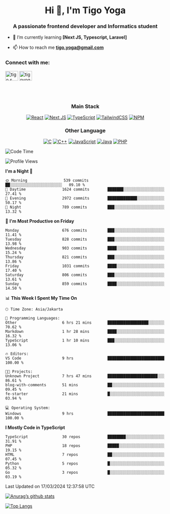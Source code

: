 <h1 align="center">Hi 👋, I'm Tigo Yoga</h1>
<h3 align="center">A passionate frontend developer and Informatics student</h3>

- 🌱 I’m currently learning **[Next JS, Typescript, Laravel]**

- 📫 How to reach me **tigo.yoga@gmail.com**

<h3 align="left">Connect with me:</h3>
<p align="left">
<a href="https://linkedin.com/in/tigo s yoga" target="blank"><img align="center" src="https://raw.githubusercontent.com/rahuldkjain/github-profile-readme-generator/master/src/images/icons/Social/linked-in-alt.svg" alt="tigo s yoga" height="30" width="40" /></a>
<a href="https://instagram.com/tigoyoga" target="blank"><img align="center" src="https://raw.githubusercontent.com/rahuldkjain/github-profile-readme-generator/master/src/images/icons/Social/instagram.svg" alt="tigoyoga" height="30" width="40" /></a>
</p>

<br/>
<br/>

<h3 align="center">Main Stack</h3>
<div align="center">
  
  <a href="">![React](https://img.shields.io/badge/react-%2320232a.svg?style=for-the-badge&logo=react&logoColor=%2361DAFB)</a>
  <a href="">![Next JS](https://img.shields.io/badge/Next-black?style=for-the-badge&logo=next.js&logoColor=white)</a>
   <a href="">![TypeScript](https://img.shields.io/badge/typescript-%23007ACC.svg?style=for-the-badge&logo=typescript&logoColor=white)</a>
  <a href="">![TailwindCSS](https://img.shields.io/badge/tailwindcss-%2338B2AC.svg?style=for-the-badge&logo=tailwind-css&logoColor=white)</a>
  <a href="">![NPM](https://img.shields.io/badge/NPM-%23000000.svg?style=for-the-badge&logo=npm&logoColor=white)</a>
</div>
<h3 align="center">Other Language</h3>
<div align="center">
  
  <a href="">![C](https://img.shields.io/badge/c-%2300599C.svg?style=for-the-badge&logo=c&logoColor=white)</a>
  <a href="">![C++](https://img.shields.io/badge/c++-%2300599C.svg?style=for-the-badge&logo=c%2B%2B&logoColor=white)</a>
  <a href="">![JavaScript](https://img.shields.io/badge/javascript-%23323330.svg?style=for-the-badge&logo=javascript&logoColor=%23F7DF1E)</a>
  <a href="">![Java](https://img.shields.io/badge/java-%23ED8B00.svg?style=for-the-badge&logo=java&logoColor=white)</a>
  <a href="">![PHP](https://img.shields.io/badge/php-%23777BB4.svg?style=for-the-badge&logo=php&logoColor=white)</a>
</div>

<!--START_SECTION:waka-->
![Code Time](http://img.shields.io/badge/Code%20Time-807%20hrs%204%20mins-blue)

![Profile Views](http://img.shields.io/badge/Profile%20Views-4-blue)

**I'm a Night 🦉** 

```text
🌞 Morning                539 commits         ██░░░░░░░░░░░░░░░░░░░░░░░   09.10 % 
🌆 Daytime                1624 commits        ███████░░░░░░░░░░░░░░░░░░   27.41 % 
🌃 Evening                2972 commits        █████████████░░░░░░░░░░░░   50.17 % 
🌙 Night                  789 commits         ███░░░░░░░░░░░░░░░░░░░░░░   13.32 % 
```
📅 **I'm Most Productive on Friday** 

```text
Monday                   676 commits         ███░░░░░░░░░░░░░░░░░░░░░░   11.41 % 
Tuesday                  828 commits         ███░░░░░░░░░░░░░░░░░░░░░░   13.98 % 
Wednesday                903 commits         ████░░░░░░░░░░░░░░░░░░░░░   15.24 % 
Thursday                 821 commits         ███░░░░░░░░░░░░░░░░░░░░░░   13.86 % 
Friday                   1031 commits        ████░░░░░░░░░░░░░░░░░░░░░   17.40 % 
Saturday                 806 commits         ███░░░░░░░░░░░░░░░░░░░░░░   13.61 % 
Sunday                   859 commits         ████░░░░░░░░░░░░░░░░░░░░░   14.50 % 
```


📊 **This Week I Spent My Time On** 

```text
🕑︎ Time Zone: Asia/Jakarta

💬 Programming Languages: 
Other                    6 hrs 21 mins       ██████████████████░░░░░░░   70.62 % 
Markdown                 1 hr 28 mins        ████░░░░░░░░░░░░░░░░░░░░░   16.32 % 
TypeScript               1 hr 10 mins        ███░░░░░░░░░░░░░░░░░░░░░░   13.06 % 

🔥 Editors: 
VS Code                  9 hrs               █████████████████████████   100.00 % 

🐱‍💻 Projects: 
Unknown Project          7 hrs 47 mins       ██████████████████████░░░   86.61 % 
blog-with-comments       51 mins             ██░░░░░░░░░░░░░░░░░░░░░░░   09.45 % 
fe-starter               21 mins             █░░░░░░░░░░░░░░░░░░░░░░░░   03.94 % 

💻 Operating System: 
Windows                  9 hrs               █████████████████████████   100.00 % 
```

**I Mostly Code in TypeScript** 

```text
TypeScript               30 repos            ████████░░░░░░░░░░░░░░░░░   31.91 % 
PHP                      18 repos            █████░░░░░░░░░░░░░░░░░░░░   19.15 % 
HTML                     7 repos             ██░░░░░░░░░░░░░░░░░░░░░░░   07.45 % 
Python                   5 repos             █░░░░░░░░░░░░░░░░░░░░░░░░   05.32 % 
Go                       3 repos             █░░░░░░░░░░░░░░░░░░░░░░░░   03.19 % 
```




 Last Updated on 17/03/2024 12:37:58 UTC
<!--END_SECTION:waka-->

[![Anurag’s github stats](https://github-readme-stats.vercel.app/api?username=tigoyoga)](https://github.com/tigoyoga)

[![Top Langs](https://github-readme-stats.vercel.app/api/top-langs/?username=tigoyoga&layout=compact)](https://github.com/tigoyoga)

